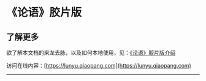 # 《论语》胶片版

## 了解更多

欲了解本文档的来龙去脉，以及如何本地使用，见：[《论语》胶片版介绍](https://github.com/tyrchen/lunyu)

访问在线内容：[https://lunyu.qiaopang.com](https://lunyu.qiaopang.com)

---
